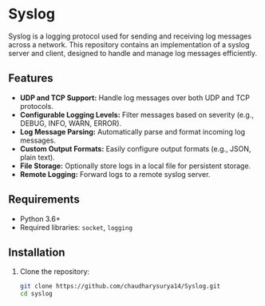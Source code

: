 # Syslog

Syslog is a logging protocol used for sending and receiving log messages across a network. This repository contains an implementation of a syslog server and client, designed to handle and manage log messages efficiently.

## Features

- **UDP and TCP Support:** Handle log messages over both UDP and TCP protocols.
- **Configurable Logging Levels:** Filter messages based on severity (e.g., DEBUG, INFO, WARN, ERROR).
- **Log Message Parsing:** Automatically parse and format incoming log messages.
- **Custom Output Formats:** Easily configure output formats (e.g., JSON, plain text).
- **File Storage:** Optionally store logs in a local file for persistent storage.
- **Remote Logging:** Forward logs to a remote syslog server.

## Requirements

- Python 3.6+
- Required libraries: `socket`, `logging`

## Installation

1. Clone the repository:

   ```bash
   git clone https://github.com/chaudharysurya14/Syslog.git
   cd syslog
